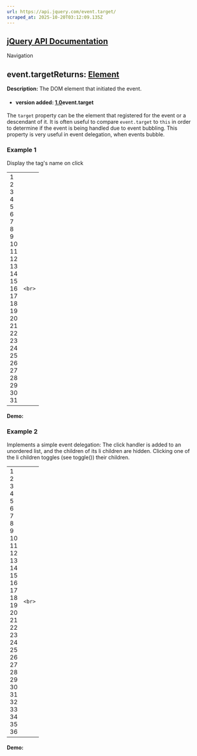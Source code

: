 ```yaml
---
url: https://api.jquery.com/event.target/
scraped_at: 2025-10-20T03:12:09.135Z
---
```


## [jQuery API Documentation](https://jquery.com/ "jQuery API Documentation")

Navigation

## event.targetReturns: [Element](http://api.jquery.com/Types/\#Element)

**Description:** The DOM element that initiated the event.

- #### version added: [1.0](https://api.jquery.com/category/version/1.0/)event.target


The `target` property can be the element that registered for the event or a descendant of it. It is often useful to compare `event.target` to `this` in order to determine if the event is being handled due to event bubbling. This property is very useful in event delegation, when events bubble.

### Example 1

Display the tag's name on click

|     |     |
| --- | --- |
| 1<br>2<br>3<br>4<br>5<br>6<br>7<br>8<br>9<br>10<br>11<br>12<br>13<br>14<br>15<br>16<br>17<br>18<br>19<br>20<br>21<br>22<br>23<br>24<br>25<br>26<br>27<br>28<br>29<br>30<br>31 | ```<br>``` |

#### Demo:

### Example 2

Implements a simple event delegation: The click handler is added to an unordered list, and the children of its li children are hidden. Clicking one of the li children toggles (see toggle()) their children.

|     |     |
| --- | --- |
| 1<br>2<br>3<br>4<br>5<br>6<br>7<br>8<br>9<br>10<br>11<br>12<br>13<br>14<br>15<br>16<br>17<br>18<br>19<br>20<br>21<br>22<br>23<br>24<br>25<br>26<br>27<br>28<br>29<br>30<br>31<br>32<br>33<br>34<br>35<br>36 | ```<br>``` |

#### Demo: